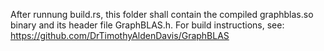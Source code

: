 After runnung build.rs, this folder shall contain the compiled graphblas.so binary and its header file GraphBLAS.h. For build instructions, see: https://github.com/DrTimothyAldenDavis/GraphBLAS

